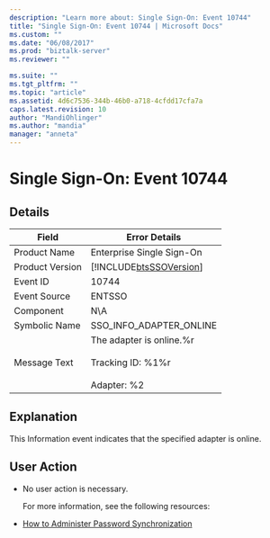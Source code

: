 ```yaml
---
description: "Learn more about: Single Sign-On: Event 10744"
title: "Single Sign-On: Event 10744 | Microsoft Docs"
ms.custom: ""
ms.date: "06/08/2017"
ms.prod: "biztalk-server"
ms.reviewer: ""

ms.suite: ""
ms.tgt_pltfrm: ""
ms.topic: "article"
ms.assetid: 4d6c7536-344b-46b0-a718-4cfdd17cfa7a
caps.latest.revision: 10
author: "MandiOhlinger"
ms.author: "mandia"
manager: "anneta"
---
```

# Single Sign-On: Event 10744
## Details  

| Field | Error Details |
|-----------------|--------------------------------------------------------------------------------|
|  Product Name   |                           Enterprise Single Sign-On                            |
| Product Version |           [!INCLUDE[btsSSOVersion](../includes/btsssoversion-md.md)]           |
|    Event ID     |                                     10744                                      |
|  Event Source   |                                     ENTSSO                                     |
|    Component    |                                      N\A                                       |
|  Symbolic Name  |                            SSO_INFO_ADAPTER_ONLINE                             |
|  Message Text   | The adapter is online.%r<br /><br /> Tracking ID: %1%r<br /><br /> Adapter: %2 |

## Explanation  
 This Information event indicates that the specified adapter is online.  

## User Action  

- No user action is necessary.  

  For more information, see the following resources:  

- [How to Administer Password Synchronization](../core/how-to-administer-password-synchronization.md)
